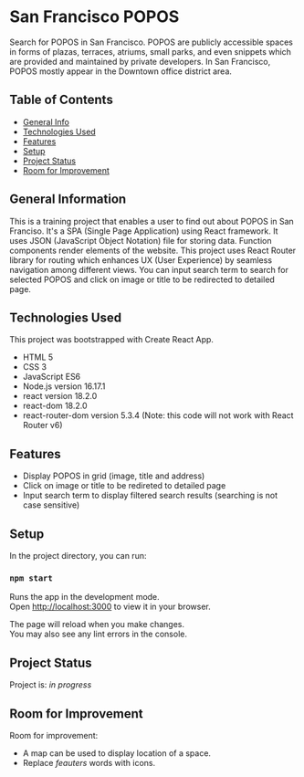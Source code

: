 # San Francisco POPOS

Search for POPOS in San Francisco. POPOS are publicly accessible spaces in forms of plazas, terraces, atriums, small parks, and even snippets which are provided and maintained by private developers. In San Francisco, POPOS mostly appear in the Downtown office district area.


## Table of Contents
* [General Info](#general-information)
* [Technologies Used](#technologies-used)
* [Features](#features)
* [Setup](#setup)
* [Project Status](#project-status)
* [Room for Improvement](#room-for-improvement)


## General Information
This is a training project that enables a user to find out about POPOS in San Franciso. It's a SPA (Single Page Application) using React framework. It uses JSON (JavaScript Object Notation) file for storing data. Function components render elements of the website. This project uses React Router library for routing which enhances UX (User Experience) by seamless navigation among different views. You can input search term to search for selected POPOS and click on image or title to be redirected to detailed page. 


## Technologies Used
This project was bootstrapped with Create React App.
- HTML 5
- CSS 3
- JavaScript ES6
- Node.js version 16.17.1
- react version 18.2.0
- react-dom 18.2.0
- react-router-dom version 5.3.4 (Note: this code will not work with React Router v6)


## Features
- Display POPOS in grid (image, title and address)
- Click on image or title to be redireted to detailed page
- Input search term to display filtered search results (searching is not case sensitive)


## Setup
In the project directory, you can run:

### `npm start`

Runs the app in the development mode.\
Open [http://localhost:3000](http://localhost:3000) to view it in your browser.

The page will reload when you make changes.\
You may also see any lint errors in the console.


## Project Status
Project is: _in progress_


## Room for Improvement

Room for improvement:
- A map can be used to display location of a space.
- Replace _feauters_ words with icons.

